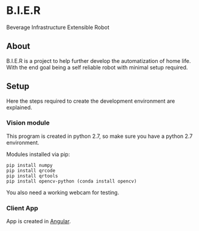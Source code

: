 # B.I.E.R
Beverage Infrastructure Extensible Robot

## About

B.I.E.R is a project to help further develop the automatization of home life. With the end goal being a self reliable robot with minimal setup required.

## Setup

Here the steps required to create the development environment are explained.

### Vision module

This program is created in python 2.7, so make sure you have a python 2.7 environment.

Modules installed via pip:

```
pip install numpy
pip install qrcode
pip install qrtools
pip install opencv-python (conda install opencv)
```

You also need a working webcam for testing.


### Client App


App is created in [Angular](https://angular.io/).

